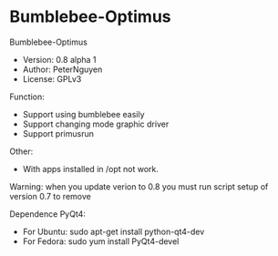 Bumblebee-Optimus
=================
Bumblebee-Optimus
- Version: 0.8 alpha 1
- Author: PeterNguyen
- License: GPLv3

Function:
- Support using bumblebee easily
- Support changing mode graphic driver
- Support primusrun

Other:
- With apps installed in /opt not work.

Warning: when you update verion to 0.8 you must run script setup of version 0.7 to remove

Dependence PyQt4:
- For Ubuntu: sudo apt-get install python-qt4-dev
- For Fedora: sudo yum install PyQt4-devel